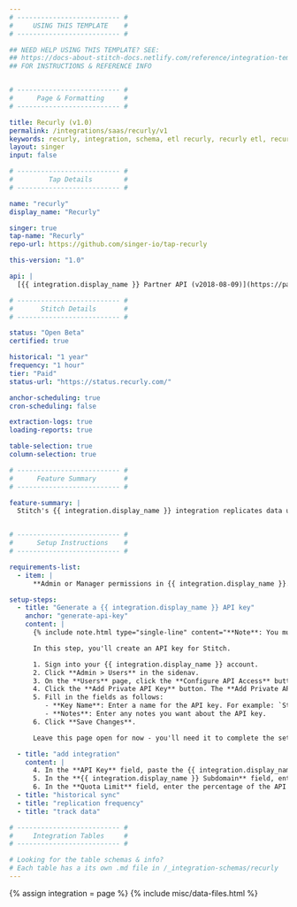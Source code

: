 ```yaml
---
# -------------------------- #
#     USING THIS TEMPLATE    #
# -------------------------- #

## NEED HELP USING THIS TEMPLATE? SEE:
## https://docs-about-stitch-docs.netlify.com/reference/integration-templates/saas/
## FOR INSTRUCTIONS & REFERENCE INFO


# -------------------------- #
#      Page & Formatting     #
# -------------------------- #

title: Recurly (v1.0)
permalink: /integrations/saas/recurly/v1
keywords: recurly, integration, schema, etl recurly, recurly etl, recurly schema
layout: singer
input: false

# -------------------------- #
#         Tap Details        #
# -------------------------- #

name: "recurly"
display_name: "Recurly"

singer: true 
tap-name: "Recurly"
repo-url: https://github.com/singer-io/tap-recurly

this-version: "1.0"

api: |
  [{{ integration.display_name }} Partner API (v2018-08-09)](https://partner-docs.recurly.com/v2018-08-09#section/Getting-Started){:target="new"}

# -------------------------- #
#       Stitch Details       #
# -------------------------- #

status: "Open Beta"
certified: true 

historical: "1 year"
frequency: "1 hour"
tier: "Paid"
status-url: "https://status.recurly.com/"

anchor-scheduling: true
cron-scheduling: false

extraction-logs: true
loading-reports: true

table-selection: true
column-selection: true

# -------------------------- #
#      Feature Summary       #
# -------------------------- #

feature-summary: |
  Stitch's {{ integration.display_name }} integration replicates data using the {{ integration.api | flatify | strip }}. Refer to the [Schema](#schema) section for a list of objects available for replication.


# -------------------------- #
#      Setup Instructions    #
# -------------------------- #

requirements-list:
  - item: |
      **Admin or Manager permissions in {{ integration.display_name }}.** These permissions are required to create an API key for Stitch.

setup-steps:
  - title: "Generate a {{ integration.display_name }} API key"
    anchor: "generate-api-key"
    content: |
      {% include note.html type="single-line" content="**Note**: You must have Admin or Manager permissions in Recurly to complete this step." %}

      In this step, you'll create an API key for Stitch.

      1. Sign into your {{ integration.display_name }} account.
      2. Click **Admin > Users** in the sidenav.
      3. On the **Users** page, click the **Configure API Access** button at the top of the page. Thsi will open the **API Credentials** page.
      4. Click the **Add Private API Key** button. The **Add Private API Key** page will display.
      5. Fill in the fields as follows:
         - **Key Name**: Enter a name for the API key. For example: `Stitch`
         - **Notes**: Enter any notes you want about the API key.
      6. Click **Save Changes**.

      Leave this page open for now - you'll need it to complete the setup in Stitch.

  - title: "add integration"
    content: |
      4. In the **API Key** field, paste the {{ integration.display_name }} API key you created in [Step 1](#generate-api-key).
      5. In the **{{ integration.display_name }} Subdomain** field, enter your {{ integration.display_name }} subdomain. For example: If the full URL of the subdomain were `stitchdata.recurly.com`, you'd only enter `stitchdata` into this field.
      6. In the **Quota Limit** field, enter the percentage of the API rate limit you want to allocate to the integration. For example: A value of `30` would be `30%` of the rate limit. Refer to [{{ integration.display_name }}'s documentation](https://dev.recurly.com/docs/rate-limits){:target="new"} for more info.
  - title: "historical sync"
  - title: "replication frequency"
  - title: "track data"

# -------------------------- #
#     Integration Tables     #
# -------------------------- #

# Looking for the table schemas & info?
# Each table has a its own .md file in /_integration-schemas/recurly
---
```

{% assign integration = page %}
{% include misc/data-files.html %}